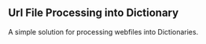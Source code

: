 Url File Processing into Dictionary
-----

A simple solution for processing webfiles into Dictionaries.
